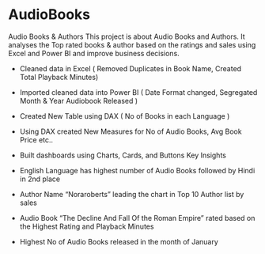 # AudioBooks
Audio Books &amp; Authors
This project is about Audio Books and Authors. It analyses the Top rated books & author based on the ratings and sales using Excel and Power BI and improve business decisions. 
-	Cleaned data in Excel ( Removed Duplicates in Book Name, Created Total Playback Minutes)

-	Imported cleaned data into Power BI ( Date Format changed, Segregated Month & Year Audiobook Released )

-	Created New Table using DAX ( No of Books in each Language )

-	Using DAX created New Measures for No of Audio Books, Avg Book Price etc..

-	Built dashboards using Charts, Cards, and Buttons
  Key Insights
-	English Language has highest number of Audio Books followed by Hindi in 2nd place
-	Author Name “Noraroberts”  leading the chart in Top 10 Author list by sales

-	Audio Book “The Decline And Fall Of the Roman Empire” rated based on the Highest Rating and Playback Minutes

-	Highest No of Audio Books released in the month of January
